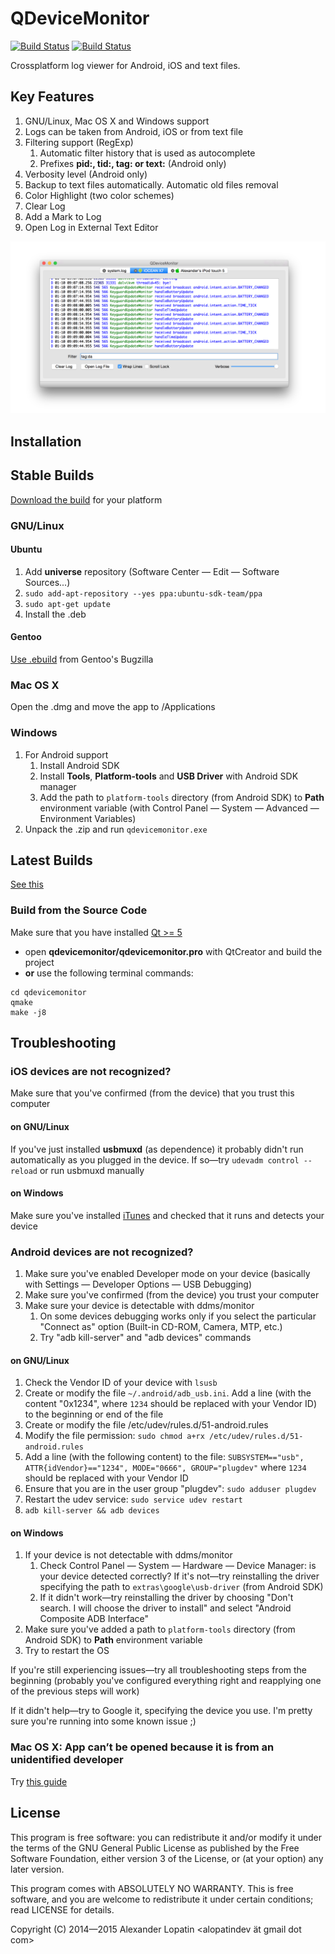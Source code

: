 QDeviceMonitor
==============

[![Build Status](https://api.travis-ci.org/alopatindev/qdevicemonitor.svg?branch=master)](https://travis-ci.org/alopatindev/qdevicemonitor)
[![Build Status](https://ci.appveyor.com/api/projects/status/0uex640qxdalur5n?svg=true)](https://ci.appveyor.com/project/alopatindev/qdevicemonitor)

Crossplatform log viewer for Android, iOS and text files.

Key Features
------------
1. GNU/Linux, Mac OS X and Windows support
2. Logs can be taken from Android, iOS or from text file
3. Filtering support (RegExp)
    1. Automatic filter history that is used as autocomplete
    2. Prefixes **pid:, tid:, tag: or text:** (Android only)
4. Verbosity level (Android only)
5. Backup to text files automatically. Automatic old files removal
6. Color Highlight (two color schemes)
7. Clear Log
8. Add a Mark to Log
9. Open Log in External Text Editor

![Main Window](screenshots/mainwindow-osx.png)

Installation
------------

## Stable Builds
[Download the build](https://github.com/alopatindev/qdevicemonitor/releases) for your platform

### GNU/Linux
#### Ubuntu
1. Add **universe** repository (Software Center — Edit — Software Sources...)
2. `sudo add-apt-repository --yes ppa:ubuntu-sdk-team/ppa`
3. `sudo apt-get update`
4. Install the .deb

#### Gentoo
[Use .ebuild](https://bugs.gentoo.org/show_bug.cgi?id=532898) from Gentoo's Bugzilla

### Mac OS X
Open the .dmg and move the app to /Applications

### Windows
1. For Android support
    1. Install Android SDK
    2. Install **Tools**, **Platform-tools** and **USB Driver** with Android SDK manager
    3. Add the path to `platform-tools` directory (from Android SDK) to **Path** environment variable (with Control Panel — System — Advanced — Environment Variables)
2. Unpack the .zip and run `qdevicemonitor.exe`

## Latest Builds
[See this](https://sourceforge.net/projects/qdevicemonitor/files/ci/)

### Build from the Source Code
Make sure that you have installed [Qt >= 5](http://www.qt.io/download-open-source)
* open **qdevicemonitor/qdevicemonitor.pro** with QtCreator and build the project
* **or** use the following terminal commands:
```
cd qdevicemonitor
qmake
make -j8
```

Troubleshooting
---------------

### iOS devices are not recognized?
Make sure that you've confirmed (from the device) that you trust this computer

#### on GNU/Linux
If you've just installed **usbmuxd** (as dependence) it probably didn't run
automatically as you plugged in the device.
If so—try `udevadm control --reload` or run usbmuxd manually

#### on Windows
Make sure you've installed [iTunes](https://www.apple.com/itunes/download/)
and checked that it runs and detects your device

### Android devices are not recognized?
1. Make sure you've enabled Developer mode on your device (basically with Settings — Developer Options — USB Debugging)
2. Make sure you've confirmed (from the device) you trust your computer
3. Make sure your device is detectable with ddms/monitor
    1. On some devices debugging works only if you select the particular "Connect as" option (Built-in CD-ROM, Camera, MTP, etc.)
    2. Try "adb kill-server" and "adb devices" commands

#### on GNU/Linux
1. Check the Vendor ID of your device with `lsusb`
2. Create or modify the file `~/.android/adb_usb.ini`. Add a line (with the content "0x1234", where `1234` should be replaced with your Vendor ID) to the beginning or end of the file
3. Create or modify the file /etc/udev/rules.d/51-android.rules
4. Modify the file permission: `sudo chmod a+rx /etc/udev/rules.d/51-android.rules`
5. Add a line (with the following content) to the file: `SUBSYSTEM=="usb", ATTR{idVendor}=="1234", MODE="0666", GROUP="plugdev"` where `1234` should be replaced with your Vendor ID
6. Ensure that you are in the user group "plugdev": `sudo adduser plugdev`
7. Restart the udev service: `sudo service udev restart`
8. `adb kill-server && adb devices`

#### on Windows
1. If your device is not detectable with ddms/monitor
    1. Check Control Panel — System — Hardware — Device Manager: is your device detected correctly? If it's not—try reinstalling the driver specifying the path to `extras\google\usb-driver` (from Android SDK)
    2. If it didn't work—try reinstalling the driver by choosing "Don't search. I will choose the driver to install" and select "Android Composite ADB Interface"
2. Make sure you've added a path to `platform-tools` directory (from Android SDK) to **Path** environment variable
3. Try to restart the OS

If you're still experiencing issues—try all troubleshooting steps from the beginning (probably you've configured everything right and reapplying one of the previous steps will work)

If it didn't help—try to Google it, specifying the device you use. I'm pretty sure you're running into some known issue ;)

### Mac OS X: App can’t be opened because it is from an unidentified developer
Try [this guide](http://osxdaily.com/2012/07/27/app-cant-be-opened-because-it-is-from-an-unidentified-developer/)

License
-------

This program is free software: you can redistribute it and/or modify
it under the terms of the GNU General Public License as published by
the Free Software Foundation, either version 3 of the License, or (at
your option) any later version.

This program comes with ABSOLUTELY NO WARRANTY.
This is free software, and you are welcome to redistribute it
under certain conditions; read LICENSE for details.

Copyright (C) 2014—2015  Alexander Lopatin <alopatindev ät gmail dot com>
